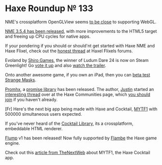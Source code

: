 [_template]: roundup.html
# Haxe Roundup № 133

NME's crossplatform OpenGLView seems [to be close][link 1] to supporting WebGL.

[NME 3.5.4 has been released][link 2], with more improvements to the HTML5 target and freeing up CPU cycles for native apps.

If your pondering if you should or should'nt get started with Haxe NME and Haxe Flixel, check out the [honest thread][link 3] at Haxel Flixels forums.

Evoland by [Shiro Games][link 4], the winner of Ludum Dare 24 is now on Steam Greenlight! Go [vote it up][link 5] and also [watch the trailer][link 6].

Onto another awesome game, if you own an iPad, then you can [beta test Strange Masks][link 7].

[Promhx][link 8], a [promise library][link 9] has been released. The author, [Justin][link 10] started an [interesting thread][link 11] over at the Haxe Communities page, which [you should join][link 12] if you haven't already.

[Fr] Here's the next big app being made with Haxe and Cocktail, [MYTF1][link 13] with 500000 simultaneous users expected.

If you've never heard of the [Cocktail Library][link 14], its a crossplatform, embeddable HTML renderer.

[Flump][link 15] v1 has been released! Now fully supported by [Flambe][link 16] the Haxe game engine.

Check out this [article from TheNextWeb][link 17] about MYTF1, the Haxe Cocktail app.

[link 1]: https://twitter.com/singmajesty/status/292489066035937281 "to be close"
[link 2]: http://www.nme.io/blog/2013/01/17/nme-3-5-4-at-your-service/ "NME 3.5.4 has been released"
[link 3]: http://www.haxeflixel.com/forum/general-discussion/would-you-recommend-haxe-haxeflixel-beginner-or-should-i-start-as3-flixel "honest thread"
[link 4]: https://twitter.com/shirogames "Shiro Games"
[link 5]: http://steamcommunity.com/sharedfiles/filedetails/?id=122301377 "vote it up"
[link 6]: http://www.youtube.com/watch?v=gxBjDGc4YCg&amp;feature=youtu.be "watch the trailer"
[link 7]: http://blog.thinkslow.net/post/41276803521/strange-masks-coming-on-ipad-and-ipod-and-iphone "beta test Strange Masks"
[link 8]: http://lib.haxe.org/p/promhx "Promhx"
[link 9]: http://en.wikipedia.org/wiki/Futures_and_promises "promise library"
[link 10]: https://plus.google.com/112651821425677274147 "Justin"
[link 11]: https://plus.google.com/112651821425677274147/posts/PuTmizEhEr4 "interesting thread"
[link 12]: https://plus.google.com/communities/103302587329918132234 "you should join"
[link 13]: http://www.wat.tv/video/mytf1-presente-connect-5itrx_2i14n_.html "MYTF1"
[link 14]: http://haxe.org/com/libs/cocktail "Cocktail Library"
[link 15]: http://threerings.github.com/flump/ "Flump"
[link 16]: https://github.com/aduros/flambe "Flambe"
[link 17]: http://thenextweb.com/apps/2013/01/22/french-broadcaster-tf1s-second-screen-mobile-app-will-soon-let-you-instantly-replay-live-tv/ "article from TheNextWeb"

